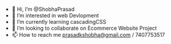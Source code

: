 - 👋 Hi, I’m @ShobhaPrasad
- 👀 I’m interested in web Devlopment
- 🌱 I’m currently learning cascadingCSS
- 💞️ I’m looking to collaborate on Ecommerce Website Project
- 📫 How to reach me prasadkshobha@gmail.com / 7407753517

<!---
ShobhaPrasad/ShobhaPrasad is a ✨ special ✨ repository because its `README.md` (this file) appears on your GitHub profile.
You can click the Preview link to take a look at your changes.
--->
